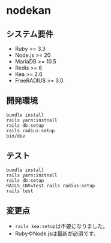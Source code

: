 # nodekan

## システム要件

* Ruby >= 3.3
* Node.js >= 20
* MariaDB >= 10.5
* Redis >= 6
* Kea >= 2.6
* FreeRADIUS >= 3.0

## 開発環境

```
bundle install
rails yarn:instnall
rails db:setup
rails radius:setup
bin/dev
```

## テスト

```
bundle install
rails yarn:instnall
rails db:setup
RAILS_ENV=test rails radius:setup
rails test
```
## 変更点

- `rails kea:setup`は不要になりました。
- RubyやNode.jsは最新が必須です。
